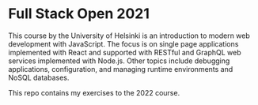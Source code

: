 # Full Stack Open 2021

 
This course by the University of Helsinki is an introduction to modern web development with JavaScript. The focus is on single page applications implemented with React and supported with RESTful and GraphQL web services implemented with Node.js. Other topics include debugging applications, configuration, and managing runtime environments and NoSQL databases.

This repo contains my exercises to the 2022 course.
